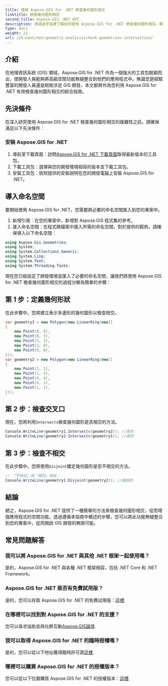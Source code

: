 ```yaml
---
title: 使用 Aspose.GIS for .NET 檢查幾何圖形相交
linktitle: 檢查幾何圖形相交
second_title: Aspose.GIS .NET API
description: 透過逐步指導了解如何使用 Aspose.GIS for .NET 檢查幾何圖形相交。輕鬆增強您的 GIS 開發。
type: docs
weight: 11
url: /zh-hant/net/geometry-analysis/check-geometries-intersection/
---
```

## 介紹
在地理資訊系統 (GIS) 領域，Aspose.GIS for .NET 作為一個強大的工具包脫穎而出，使開發人員能夠將高級空間功能無縫整合到他們的應用程式中。無論您是經驗豐富的開發人員還是剛剛涉足 GIS 開發，本文都將作為您利用 Aspose.GIS for .NET 有效檢查幾何圖形相交的綜合指南。
## 先決條件
在深入研究使用 Aspose.GIS for .NET 檢查幾何圖形相交的複雜性之前，請確保滿足以下先決條件：
### 安裝 Aspose.GIS for .NET
1. 導航至下載頁面：訪問[Aspose.GIS for .NET 下載頁面](https://releases.aspose.com/gis/net/)取得最新版本的工具包。
2. 下載工具包：選擇與您的開發環境相容的版本並下載工具包。
3. 安裝工具包：依照提供的安裝說明在您的開發電腦上安裝 Aspose.GIS for .NET。

## 導入命名空間
要開始使用 Aspose.GIS for .NET，您需要將必要的命名空間匯入到您的專案中。
1. 新增引用：在您的專案中，新增對 Aspose.GIS 程式集的參考。
2. 匯入命名空間：在程式碼檔案中匯入所需的命名空間。對於提供的範例，請確保導入以下命名空間：
```csharp
using Aspose.Gis.Geometries;
using System;
using System.Collections.Generic;
using System.Linq;
using System.Text;
using System.Threading.Tasks;
```

現在您已經設定了開發環境並匯入了必要的命名空間，讓我們將使用 Aspose.GIS for .NET 檢查幾何圖形相交的過程分解為簡單的步驟：
## 第 1 步：定義幾何形狀
在此步驟中，您將建立表示多邊形的幾何圖形以檢查相交。
```csharp
var geometry1 = new Polygon(new LinearRing(new[]
{
    new Point(0, 0),
    new Point(0, 3),
    new Point(3, 3),
    new Point(3, 0),
    new Point(0, 0),
}));
var geometry2 = new Polygon(new LinearRing(new[]
{
    new Point(1, 1),
    new Point(1, 4),
    new Point(4, 4),
    new Point(4, 1),
    new Point(1, 1),
}));
```
## 第 2 步：檢查交叉口
現在，您將利用`Intersects`檢查幾何圖形是否相交的方法。
```csharp
Console.WriteLine(geometry1.Intersects(geometry2)); //真的
Console.WriteLine(geometry2.Intersects(geometry1)); //真的
```
## 第 3 步：檢查不相交
在此步驟中，您將使用`Disjoint`確定幾何圖形是否不相交的方法。
```csharp
// 「不相交」與「相交」相反
Console.WriteLine(geometry1.Disjoint(geometry2)); //錯誤的
```

## 結論
總之，Aspose.GIS for .NET 提供了一種簡單的方法來檢查幾何圖形相交，從而增強應用程式的空間功能。透過遵循本指南中概述的步驟，您可以將此功能無縫整合到您的專案中，從而開啟 GIS 開發的無限可能。
## 常見問題解答
### 我可以將 Aspose.GIS for .NET 與其他 .NET 框架一起使用嗎？
是的，Aspose.GIS for .NET 與各種 .NET 框架相容，包括 .NET Core 和 .NET Framework。
### Aspose.GIS for .NET 是否有免費試用版？
是的，您可以存取 Aspose.GIS for .NET 的免費試用版：[這裡](https://releases.aspose.com/).
### 在哪裡可以找到對 Aspose.GIS for .NET 的支援？
您可以尋求協助並與社群互動[Aspose.GIS論壇](https://forum.aspose.com/c/gis/33).
### 我可以取得 Aspose.GIS for .NET 的臨時授權嗎？
是的，您可以從以下地址獲得臨時許可證[這裡](https://purchase.aspose.com/temporary-license/).
### 哪裡可以購買 Aspose.GIS for .NET 的授權版本？
您可以從以下位置購買 Aspose.GIS for .NET 的授權版本：[這裡](https://purchase.aspose.com/buy).